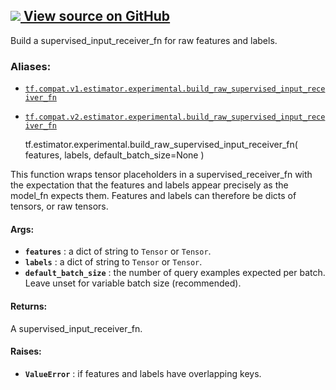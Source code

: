 [ ![](https://tensorflow.google.cn/images/GitHub-Mark-32px.png) View source on
GitHub
](https://github.com/tensorflow/estimator/tree/master/tensorflow_estimator/python/estimator/export/export.py)  
---  
  
Build a supervised_input_receiver_fn for raw features and labels.

### Aliases:

  * [`tf.compat.v1.estimator.experimental.build_raw_supervised_input_receiver_fn`](/api_docs/python/tf/estimator/experimental/build_raw_supervised_input_receiver_fn)
  * [`tf.compat.v2.estimator.experimental.build_raw_supervised_input_receiver_fn`](/api_docs/python/tf/estimator/experimental/build_raw_supervised_input_receiver_fn)

    
    
    tf.estimator.experimental.build_raw_supervised_input_receiver_fn(
        features,
        labels,
        default_batch_size=None
    )
    

This function wraps tensor placeholders in a supervised_receiver_fn with the
expectation that the features and labels appear precisely as the model_fn
expects them. Features and labels can therefore be dicts of tensors, or raw
tensors.

#### Args:

  * **`features`** : a dict of string to `Tensor` or `Tensor`.
  * **`labels`** : a dict of string to `Tensor` or `Tensor`.
  * **`default_batch_size`** : the number of query examples expected per batch. Leave unset for variable batch size (recommended).

#### Returns:

A supervised_input_receiver_fn.

#### Raises:

  * **`ValueError`** : if features and labels have overlapping keys.

